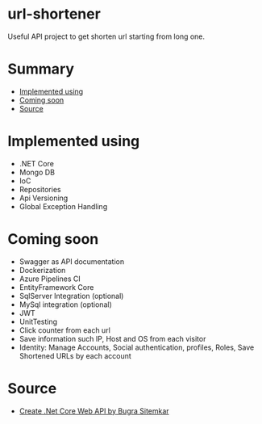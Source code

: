 # url-shortener
Useful API project to get shorten url starting from long one.

# Summary
- [Implemented using](#implemented-using)  
- [Coming soon](#coming-soon)  
- [Source](#source)

# Implemented using
- .NET Core
- Mongo DB
- IoC
- Repositories
- Api Versioning
- Global Exception Handling

# Coming soon
- Swagger as API documentation
- Dockerization
- Azure Pipelines CI
- EntityFramework Core
- SqlServer Integration (optional)
- MySql integration (optional)
- JWT
- UnitTesting
- Click counter from each url
- Save information such IP, Host and OS from each visitor
- Identity: Manage Accounts, Social authentication, profiles, Roles, Save Shortened URLs by each account

# Source
- [Create .Net Core Web API by Bugra Sitemkar](https://blog.usejournal.com/creating-a-url-shortener-service-from-scratch-with-net-core-e8ebacad12c1)
